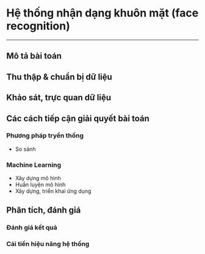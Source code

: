# Hệ thống nhận dạng khuôn mặt (face recognition)

---

## Mô tả bài toán

## Thu thập & chuẩn bị dữ liệu

## Khảo sát, trực quan dữ liệu

## Các cách tiếp cận giải quyết bài toán

### Phương pháp tryền thống
- So sánh
### Machine Learning
- Xây dựng mô hình
- Huấn luyện mô hình
- Xây dựng, triển khai ứng dụng

## Phân tích, đánh giá
### Đánh giá kết quả
### Cải tiến hiệu năng hệ thống

